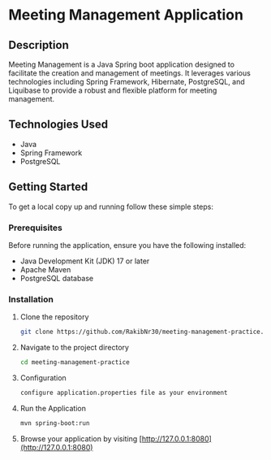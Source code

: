 # Meeting Management Application

## Description

Meeting Management is a Java Spring boot application designed to facilitate the creation and management of meetings. It leverages
various technologies including Spring Framework, Hibernate, PostgreSQL, and Liquibase to provide a robust and
flexible platform for meeting management.

## Technologies Used

- Java
- Spring Framework
- PostgreSQL

## Getting Started

To get a local copy up and running follow these simple steps:

### Prerequisites

Before running the application, ensure you have the following installed:

- Java Development Kit (JDK) 17 or later
- Apache Maven
- PostgreSQL database

### Installation

1. Clone the repository
   ```sh
   git clone https://github.com/RakibNr30/meeting-management-practice.git

2. Navigate to the project directory
   ```sh
   cd meeting-management-practice

3. Configuration
   ```sh
   configure application.properties file as your environment
   ```
   
3. Run the Application
   ```sh
   mvn spring-boot:run
   ```
   
 4. Browse your application by visiting [http://127.0.0.1:8080](http://127.0.0.1:8080)
